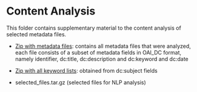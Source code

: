 # Content Analysis

This folder contains supplementary material to the content analysis of selected metadata files.

* [Zip with metadata files](https://upload.uni-jena.de/data/5dea4d2cbcd162.14842819/fields.tar.gz): contains all metadata files that were analyzed, each file consists of a subset of metadata fields in OAI_DC format, namely identifier, dc:title, dc:description and dc:keyword and dc:date

* [Zip with all keyword lists](https://upload.uni-jena.de/data/5dea5831a14262.49665426/keywords_lists.tar.gz): obtained from dc:subject fields

* selected_files.tar.gz (selected files for NLP analysis)

